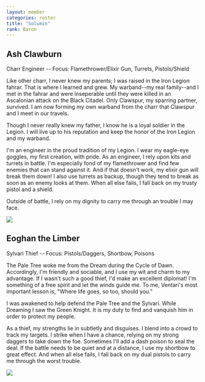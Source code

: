 ```yaml
---
layout: member
categories: roster
title: "Solumin"
rank: Baron
---
```

## Ash Clawburn
Charr Engineer -- Focus: Flamethrower/Elixir Gun, Turrets, Pistols/Shield

Like other charr, I never knew my parents; I was raised in the Iron Legion fahrar. That is where I learned and grew. My warband--my real family--and I met in the fahrar and were inseperable until they were killed in an Ascalonian attack on the Black Citadel. Only Clawspur, my sparring partner, survived. I am now forming my own warband from the charr that Clawspur and I meet in our travels.

Though I never really knew my father, I know he is a loyal soldier in the Legion. I will live up to his reputation and keep the honor of the Iron Legion and my warband.

I'm an engineer in the proud tradition of my Legion. I wear my eagle-eye goggles, my first creation, with pride. As an engineer, I rely upon kits and turrets in battle. I'm especially fond of my flamethrower and find few enemies that can stand against it. And if that doesn't work, my elixir gun will break them down! I also use turrets as backup, though they tend to break as soon as an enemy looks at them. When all else fails, I fall back on my trusty pistol and a shield.

Outside of battle, I rely on my dignity to carry me through an trouble I may face.

![](http://i.imgur.com/D4RI2oi.jpg)

## Eoghan the Limber
Sylvari Thief -- Focus: Pistols/Daggers, Shortbow, Poisons

The Pale Tree woke me from the Dream during the Cycle of Dawn. Accordingly, I'm friendly and sociable, and I use my wit and charm to my advantage. If I wasn't such a good thief, I'd make an excellent diplomat! I'm something of a free spirit and let the winds guide me. To me, Ventari's most important lesson is, "Where life goes, so too, should you."

I was awakened to help defend the Pale Tree and the Sylvari. While Dreaming I saw the Green Knight. It is my duty to find and vanquish him in order to protect my people.

As a thief, my strengths lie in subtletly and disguises. I blend into a crowd to track my targets. I strike when I have a chance, relying on my strong daggers to take down the foe. Sometimes I'll add a dash poison to seal the deal. If the battle needs to be quiet and at a distance, I use my shortbow to great effect. And when all else fails, I fall back on my dual pistols to carry me through the worst trouble.

![](http://i.imgur.com/EUb5ICH.jpg)